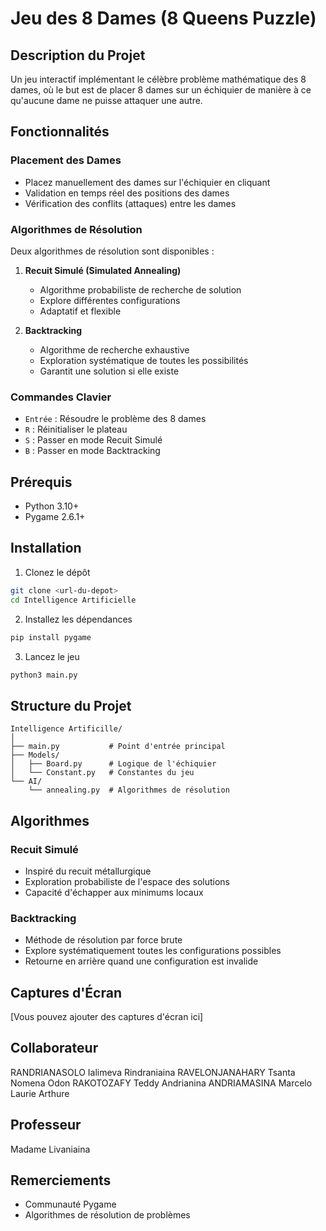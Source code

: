 # Jeu des 8 Dames (8 Queens Puzzle)

## Description du Projet
Un jeu interactif implémentant le célèbre problème mathématique des 8 dames, où le but est de placer 8 dames sur un échiquier de manière à ce qu'aucune dame ne puisse attaquer une autre.

## Fonctionnalités

### Placement des Dames
- Placez manuellement des dames sur l'échiquier en cliquant
- Validation en temps réel des positions des dames
- Vérification des conflits (attaques) entre les dames

### Algorithmes de Résolution
Deux algorithmes de résolution sont disponibles :
1. **Recuit Simulé (Simulated Annealing)**
   - Algorithme probabiliste de recherche de solution
   - Explore différentes configurations
   - Adaptatif et flexible

2. **Backtracking**
   - Algorithme de recherche exhaustive
   - Exploration systématique de toutes les possibilités
   - Garantit une solution si elle existe

### Commandes Clavier
- `Entrée` : Résoudre le problème des 8 dames
- `R` : Réinitialiser le plateau
- `S` : Passer en mode Recuit Simulé
- `B` : Passer en mode Backtracking

## Prérequis
- Python 3.10+
- Pygame 2.6.1+

## Installation

1. Clonez le dépôt
```bash
git clone <url-du-depot>
cd Intelligence Artificielle
```

2. Installez les dépendances
```bash
pip install pygame
```

3. Lancez le jeu
```bash
python3 main.py
```

## Structure du Projet
```
Intelligence Artificille/
│
├── main.py           # Point d'entrée principal
├── Models/
│   ├── Board.py      # Logique de l'échiquier
│   └── Constant.py   # Constantes du jeu
└── AI/
    └── annealing.py  # Algorithmes de résolution
```

## Algorithmes

### Recuit Simulé
- Inspiré du recuit métallurgique
- Exploration probabiliste de l'espace des solutions
- Capacité d'échapper aux minimums locaux

### Backtracking
- Méthode de résolution par force brute
- Explore systématiquement toutes les configurations possibles
- Retourne en arrière quand une configuration est invalide

## Captures d'Écran
[Vous pouvez ajouter des captures d'écran ici]

## Collaborateur
RANDRIANASOLO Ialimeva Rindraniaina
RAVELONJANAHARY Tsanta Nomena Odon
RAKOTOZAFY Teddy Andrianina
ANDRIAMASINA Marcelo
Laurie Arthure

## Professeur
Madame Livaniaina

## Remerciements
- Communauté Pygame
- Algorithmes de résolution de problèmes
```